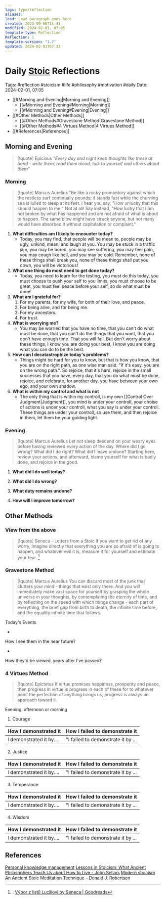 ```yaml
---
tags: type/reflection
aliases: 
lead: Lead paragraph goes here
created: 2023-09-06T15:41
modified: 2024-02-01, 07:05
template-type: Reflection
Reflection: 1
template-version: "1.7"
updated: 2024-02-01T07:33
---
```

# Daily [Stoic](../SLIP-BOX/Stoicism.md) Reflections

Tags:  #reflection #stoicism #life #philosophy #motivation #daily 
Date: 2024-02-01, 07:05

- [[#Morning and Evening|Morning and Evening]]
	- [[#Morning and Evening#Morning|Morning]]
	- [[#Morning and Evening#Evening|Evening]]
- [[#Other Methods|Other Methods]]
	- [[#Other Methods#Gravestone Method|Gravestone Method]]
	- [[#Other Methods#4 Virtues Method|4 Virtues Method]]
- [[#References|References]]


## Morning and Evening

> [!quote] Epicious 
> _"Every day and night keep thoughts like these at hand - write them, read them aloud, talk to yourself and others about them"_
### Morning

> [!quote] Marcus Aurelius
> "Be like a rocky promontory against which the restless surf continually pounds; it stands fast while the churning sea is lulled to sleep at its feet. I hear you say, "How unlucky that this should happen to me!" Not at all! Say instead, "How lucky that I am not broken by what has happened and am not afraid of what is about to happen. The same blow might have struck anyone, but not many would have absorbed it without capitulation or complaint."

1. **What difficulties am I likely to encounter today?**
	- Today, you may find, that people will be mean to, people may be ugly, unkind, mean, and laugh at you. You may be stuck in a traffic jam, you may be bored, you may see suffering, you may feel pain, you may cough like hell, and you may be cold. Remember, none of these things shall break you, none of these things shall put you down, you will be victorious!
2. **What one thing do most need to get done today?**
	- Today, you need to learn for the testing, you must do this today, you must choose to push your self to you limits, you must choose to be great, you must feel peace before your self, so do what must be done!
1. **What am I grateful for?**
	1. For my parents, for my wife, for both of their love, and peace.
	2. For being alive, and for being me.
	3. For my ancestors.
	4. For trust.
2. **What is worrying me?**
	- You may be worried that you have no time, that you can't do what must be done, that you can't do the things that you want, that you don't have enough time. That you will fail. But don't worry about these things, I know you are doing your best, I know you are doing what you can do to be the best.
3. **How can I decatastrophize today's problems?**
	- Things might be hard for you to know, but that is how you know, that you are on the right path, as one wise man said: "If it's easy, you are on the wrong path.". So rejoice, that it's hard, rejoice in the small successes that you have, every day, that you do what must be done, rejoice, and celebrate, for another day, you have between your own ego, and your own shadow. 
4. **What is within my control and what is not**
	- The only thing that is within my controll, is my own [[Control Over Judgment|Judgment]], you mind is under your controll, your choise of actions is under your controll, what you say is under your controll. These things are under your controll, so use them, and then rejoice in them, let them be your guiding light.
### Evening

> [!quote] Marcus Aurelius
> Let not sleep descend on your weary eyes before having reviewed every action of the day. Where did I go wrong? What did I do right? What did I leave undone? Starting here, review your actions, and afterward, blame yourself for what is badly done, and rejoice in the good.

1. **What did I do well today?**

2. **What did I do wrong?**

4. **What duty remains undone?**

5. **How will I improve tomorrow?**

## Other Methods

### View from the above

> [!quote] Seneca - Letters from a Stoic
> If you want to get rid of any worry, imagine directly that everything you are so afraid of is going to happen, and whatever evil it is, measure it for yourself and estimate your fear. [^Seneca]


### Gravestone Method

> [!quote] Marcus Aurelius
> You can discard most of the junk that clutters your mind - things that exist only there. And you will immediately make vast space for yourself by grasping the whole universe in your thoughts, by contemplating the eternity of time, and by reflecting on the speed with which things change - each part of everything, the brief gap from birth to death, the infinite time before, and the equality infinite time that follows. 

Today's Events 

-

How I see them in the near future? 

-

How they'd be viewed, years after I've passed?

### 4 Virtues Method

> [!quote] Epictetus 
> If virtue promises happiness, prosperity and peace, then progress in virtue is progress in each of these for to whatever point the perfection of anything brings us, progress is always an approach toward it.

Evening, afternoon or morning

1. Courage 

| How I demonstrated it  | How I failed to demonstrate it |
| ------------------- | ---------------- |
| I demonstrated it by....                 | "I failed to demonstrate it by ...              |

2. Justice

| How I demonstrated it  | How I failed to demonstrate it |
| ------------------- | ---------------- |
| I demonstrated it by....                 | "I failed to demonstrate it by ...             

3. Temperance

| How I demonstrated it  | How I failed to demonstrate it |
| ------------------- | ---------------- |
| I demonstrated it by....                 | "I failed to demonstrate it by ...             

4. Wisdom

| How I demonstrated it  | How I failed to demonstrate it |
| ------------------- | ---------------- |
| I demonstrated it by....                 | "I failed to demonstrate it by ...             

## References

[Personal knowledge management](Personal%20knowledge%20management.md)
[Lessons in Stoicism: What Ancient Philosophers Teach Us about How to Live - John Sellars](https://books.google.cz/books/about/Lessons_in_Stoicism.html?id=ky84zQEACAAJ&redir_esc=y)
[Modern stoicism](https://modernstoicism.com/)
[An Ancient Stoic Meditation Technique – Donald J. Robertson](https://donaldrobertson.name/2017/03/22/an-ancient-stoic-meditation-technique/)

[^Seneca]:: [Výbor z listů Luciliovi by Seneca | Goodreads](https://www.goodreads.com/book/show/23340595-v-bor-z-list-luciliovi) 